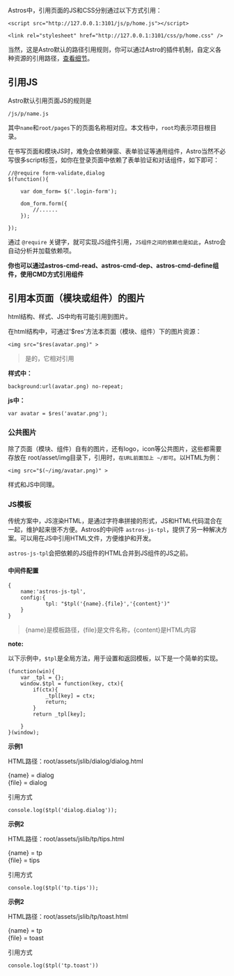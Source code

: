 Astros中，引用页面的JS和CSS分别通过以下方式引用：

    <script src="http://127.0.0.1:3101/js/p/home.js"></script>
    
    <link rel="stylesheet" href="http://127.0.0.1:3101/css/p/home.css" />
    
当然，这是Astro默认的路径引用规则，你可以通过Astro的插件机制，自定义各种资源的引用路径，[查看细节](#)。

## 引用JS

Astro默认引用页面JS的规则是

    /js/p/name.js

其中`name`和`root/pages`下的页面名称相对应。本文档中，`root`均表示项目根目录。

在书写页面和模块JS时，难免会依赖弹窗、表单验证等通用组件，Astro当然不必写很多script标签，如你在登录页面中依赖了表单验证和对话组件，如下即可：

    //@require form-validate,dialog
    $(function(){
    
        var dom_form= $('.login-form');
        
        dom_form.form({
            //......
        });
    
    });

通过 `@require` 关键字，就可实现JS组件引用，`JS组件之间的依赖也是如此`，Astro会自动分析并加载依赖项。

**你也可以通过astros-cmd-read、astros-cmd-dep、astros-cmd-define组件，使用CMD方式引用组件**


## 引用本页面（模块或组件）的图片
html结构、样式、JS中均有可能引用到图片。

在html结构中，可通过'$res'方法本页面（模块、组件）下的图片资源：

    <img src="$res(avatar.png)" >
    
>是的，它相对引用

**样式中：**

    background:url(avatar.png) no-repeat;
    
**js中：**

    var avatar = $res('avatar.png');
    
### 公共图片

除了页面（模块、组件）自有的图片，还有logo，icon等公共图片，这些都需要存放在 root/asset/img目录下，引用时，`在URL前面加上 ~/即可`。以HTML为例：

    <img src="$(~/img/avatar.png)" >
    
样式和JS中同理。

### JS模板

传统方案中，JS渲染HTML，是通过字符串拼接的形式，JS和HTML代码混合在一起，维护起来很不方便。Astros的中间件 `astros-js-tpl`，提供了另一种解决方案。可以用在JS中引用HTML文件，方便维护和开发。

`astros-js-tpl`会把依赖的JS组件的HTML合并到JS组件的JS之前。

#### 中间件配置

```
{
    name:'astros-js-tpl',
    config:{
            tpl: "$tpl('{name}.{file}','{content}')"
    }
}
```
>{name}是模板路径，{file}是文件名称，{content}是HTML内容


**note:**

以下示例中，`$tpl`是全局方法，用于设置和返回模板，以下是一个简单的实现。

```
(function(win){
    var _tpl = {};
    window.$tpl = function(key, ctx){
        if(ctx){
            _tpl[key] = ctx;
            return;
        }
        return _tpl[key];
        
    }
}(window);
```

**示例1**

HTML路径：root/assets/jslib/dialog/dialog.html

{name} = dialog<br>
{file} = dialog

引用方式

```
console.log($tpl('dialog.dialog'));
```

**示例2**

HTML路径：root/assets/jslib/tp/tips.html

{name} = tp<br>
{file} = tips

引用方式

```
console.log($tpl('tp.tips'));
```

**示例2**

HTML路径：root/assets/jslib/tp/toast.html

{name} = tp<br>
{file} = toast

引用方式

```
console.log($tpl('tp.toast'))
```